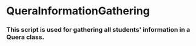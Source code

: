 # QueraInformationGathering

### This script is used for gathering all students' information in a Quera class.

